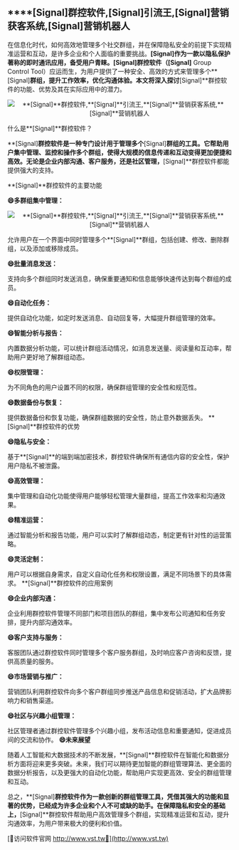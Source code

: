 ## ****[Signal]**群控软件,**[Signal]**引流王,**[Signal]**营销获客系统,**[Signal]**营销机器人**

在信息化时代，如何高效地管理多个社交群组，并在保障隐私安全的前提下实现精准运营和互动，是许多企业和个人面临的重要挑战。**[Signal]**作为一款以隐私保护著称的即时通讯应用，备受用户青睐。**[Signal]**群控软件（**[Signal]** Group Control Tool）应运而生，为用户提供了一种安全、高效的方式来管理多个**[Signal]**群组，提升工作效率，优化沟通体验。本文将深入探讨**[Signal]**群控软件的功能、优势及其在实际应用中的潜力。

 <center><img src="https://vst.tw/MP4/tuiguang/png/8.png" alt="**[Signal]**群控软件,**[Signal]**引流王,**[Signal]**营销获客系统,**[Signal]**营销机器人"></center>

什么是**[Signal]**群控软件？

**[Signal]**群控软件是一种专门设计用于管理多个**[Signal]**群组的工具。它帮助用户集中管理、监控和操作多个群组，使得大规模的信息传递和互动变得更加便捷和高效。无论是企业内部沟通、客户服务，还是社区管理，**[Signal]**群控软件都能提供强大的支持。

**[Signal]**群控软件的主要功能

**😄多群组集中管理：**

 <center><img src="https://vst.tw/MP4/tuiguang/png/8.png" alt="**[Signal]**群控软件,**[Signal]**引流王,**[Signal]**营销获客系统,**[Signal]**营销机器人"></center>

允许用户在一个界面中同时管理多个**[Signal]**群组，包括创建、修改、删除群组，以及添加或移除成员。

**😄批量消息发送：**

支持向多个群组同时发送消息，确保重要通知和信息能够快速传达到每个群组的成员。

**😄自动化任务：**

提供自动化功能，如定时发送消息、自动回复等，大幅提升群组管理的效率。

**😄智能分析与报告：**

内置数据分析功能，可以统计群组活动情况，如消息发送量、阅读量和互动率，帮助用户更好地了解群组动态。

**😄权限管理：**

为不同角色的用户设置不同的权限，确保群组管理的安全性和规范性。

**😄数据备份与恢复：**

提供数据备份和恢复功能，确保群组数据的安全性，防止意外数据丢失。
**[Signal]**群控软件的优势

**😄隐私与安全：**

基于**[Signal]**的端到端加密技术，群控软件确保所有通信内容的安全性，保护用户隐私不被泄露。

**😄高效管理：**

集中管理和自动化功能使得用户能够轻松管理大量群组，提高工作效率和沟通效果。

**😄精准运营：**

通过智能分析和报告功能，用户可以实时了解群组动态，制定更有针对性的运营策略。

**😄灵活定制：**

用户可以根据自身需求，自定义自动化任务和权限设置，满足不同场景下的具体需求。
**[Signal]**群控软件的应用案例

**😄企业内部沟通：**

企业利用群控软件管理不同部门和项目团队的群组，集中发布公司通知和任务安排，提升内部沟通效率。

**😄客户支持与服务：**

客服团队通过群控软件同时管理多个客户服务群组，及时响应客户咨询和反馈，提供高质量的服务。

**😄市场营销与推广：**

营销团队利用群控软件向多个客户群组同步推送产品信息和促销活动，扩大品牌影响力和销售渠道。

**😄社区与兴趣小组管理：**

社区管理者通过群控软件管理多个兴趣小组，发布活动信息和重要通知，促进成员间的交流和协作。
**😄未来展望**

随着人工智能和大数据技术的不断发展，**[Signal]**群控软件在智能化和数据分析方面将迎来更多突破。未来，我们可以期待更加智能的群组管理算法、更全面的数据分析报告，以及更强大的自动化功能，帮助用户实现更高效、安全的群组管理和互动。

总之，**[Signal]**群控软件作为一款创新的群组管理工具，凭借其强大的功能和显著的优势，已经成为许多企业和个人不可或缺的助手。在保障隐私和安全的基础上，**[Signal]**群控软件帮助用户高效管理多个群组，实现精准运营和互动，提升沟通效率，为用户带来极大的便利和价值。


[👻访问软件官网 http://www.vst.tw👻](http://www.vst.tw)
